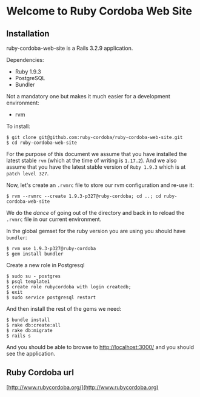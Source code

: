 # Welcome to Ruby Cordoba Web Site

## Installation

ruby-cordoba-web-site is a Rails 3.2.9 application.

Dependencies:

* Ruby 1.9.3
* PostgreSQL
* Bundler

Not a mandatory one but makes it much easier for a development environment:

* rvm

To install:

    $ git clone git@github.com:ruby-cordoba/ruby-cordoba-web-site.git
    $ cd ruby-cordoba-web-site

For the purpose of this document we assume that you have installed the latest stable `rvm` (which at the time of writing is `1.17.2`). And we also assume that you have the latest stable version of `Ruby 1.9.3` which is at `patch level 327`.

Now, let's create an `.rvmrc` file to store our rvm configuration and re-use it:

    $ rvm --rvmrc --create 1.9.3-p327@ruby-cordoba; cd ..; cd ruby-cordoba-web-site

We do the _dance_ of going out of the directory and back in to reload the `.rvmrc` file in our current environment.

In the global gemset for the ruby version you are using you should have `bundler`:

    $ rvm use 1.9.3-p327@ruby-cordoba
    $ gem install bundler

Create a new role in Postgresql

    $ sudo su - postgres
    $ psql template1
    $ create role rubycordoba with login createdb;
    $ exit
    $ sudo service postgresql restart

And then install the rest of the gems we need:

    $ bundle install
    $ rake db:create:all
    $ rake db:migrate
    $ rails s

And you should be able to browse to [http://localhost:3000/](http://localhost:3000/) and you should see the application.

## Ruby Cordoba url

[http://www.rubycordoba.org/](http://www.rubycordoba.org)
